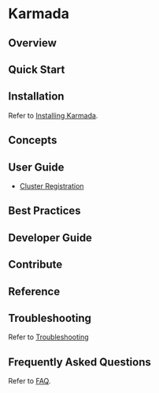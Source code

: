 # Karmada

## Overview

## Quick Start

## Installation
Refer to [Installing Karmada](./installation/installation.md). 

## Concepts

## User Guide

- [Cluster Registration](./userguide/cluster-registration.md) 

## Best Practices

## Developer Guide

## Contribute

## Reference

## Troubleshooting
Refer to [Troubleshooting](./troubleshooting.md)

## Frequently Asked Questions

Refer to [FAQ](./frequently-asked-questions.md).
